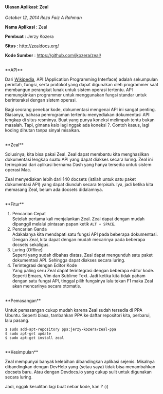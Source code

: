 #### Ulasan Aplikasi: Zeal
_October 12, 2014 Reza Faiz A Rahman_

**Nama Aplikasi** : Zeal

**Pembuat** : Jerzy Kozera

**Situs** : http://zealdocs.org/

**Kode Sumber** : https://github.com/jkozera/zeal/

<br>
**API**

Dari [Wikipedia](http://www.wikiwand.com/id/Antarmuka_pemrograman_aplikasi), API (Application Programming Interface) adalah sekumpulan perintah, fungsi, serta protokol yang dapat digunakan oleh programmer saat membangun perangkat lunak untuk sistem operasi tertentu. API memungkinkan programmer untuk menggunakan fungsi standar untuk berinteraksi dengan sistem operasi.

Bagi seorang penebar kode, dokumentasi mengenai API ini sangat penting. Biasanya, bahasa pemrograman tertentu menyediakan dokumentasi API lengkap di situs resminya. Buat yang punya koneksi melimpah tentu bukan masalah. Tapi, gimana kalo lagi nggak ada koneksi ?. Contoh kasus, lagi koding dihutan tanpa sinyal misalkan.

<br>
**Zeal**

Solusinya, kita bisa pakai Zeal. Zeal dapat membantu kita menghasilkan dokumentasi lengkap suatu API yang dapat diakses secara luring. Zeal ini terinspirasi dari aplikasi bernama Dash yang hanya tersedia untuk sistem operasi Mac.

Zeal menyediakan lebih dari 140 docsets (istilah untuk satu paket dokumentasi API) yang dapat diunduh secara terpisah. Iya, jadi ketika kita memasang Zeal, belum ada docsets didalamnya.

<br>
**Fitur**

1. Pencarian Cepat 
    <br>
    Setelah pertama kali menjalankan Zeal. Zeal dapat dengan mudah dipanggil melalui pintasan papan ketik `ALT + SPACE`.
2. Pencarian Ganda
    <br>
    Adakalanya kita mendapati satu fungsi API pada beberapa dokumentasi. Dengan Zeal, kita dapat dengan mudah mecarinya pada beberapa docsets sekaligus.
3. Luring (Offline)
    <br>
    Seperti yang sudah dibahas diatas, Zeal dapat mengunduh satu paket dokumentasi API. Sehingga dapat diakses secara luring.
4. Terintegrasi dengan Editor Kode
    <br>
    Yang paling seru Zeal dapat terintegrasi dengan beberapa editor kode. Seperti Emacs, Vim dan Sublime Text. Jadi ketika kita tidak paham dengan satu fungsi API, tinggal pilih fungsinya lalu tekan F1 maka Zeal akan mencarinya secara otomatis.

<br>
**Pemasangan**

Untuk pemasangan cukup mudah karena Zeal sudah tersedia di PPA Ubuntu. Seperti biasa, tambahkan PPA ke daftar repositori kita, perbarui, lalu pasang.

```
$ sudo add-apt-repository ppa:jerzy-kozera/zeal-ppa
$ sudo apt-get update
$ sudo apt-get install zeal
```

<br>
**Kesimpulan**

Zeal mempunyai banyak kelebihan dibandingkan aplikasi sejenis. Misalnya dibandingkan dengan DevHelp yang (setau saya) tidak bisa menambahkan docsets baru. Atau dengan Devdocs.io yang cukup sulit untuk digunakan secara luring.

 

Jadi, nggak kesulitan lagi buat nebar kode, kan ? :))

 